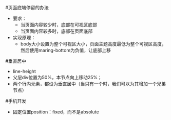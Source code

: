 
#页面底端停留的办法
  * 要求：
    * 当页面内容较少时，底部在可视区底部
    * 当页面内容较多时，底部在页面底部
  * 实现原理：
    * body大小设置为整个可视区大小，页面主题高度最低为整个可视区高度，然后使用maring-bottom为负值，让底部上移


#垂直居中
  * line-height
  * 父层div位置为50%，本节点向上移动25%；
  * 两个行内元素，都设为垂直居中（当只有一个时，我们可以为其增加一个兄弟节点）



#手机开发
  * 固定位置position：fixed，而不是absolute
  

